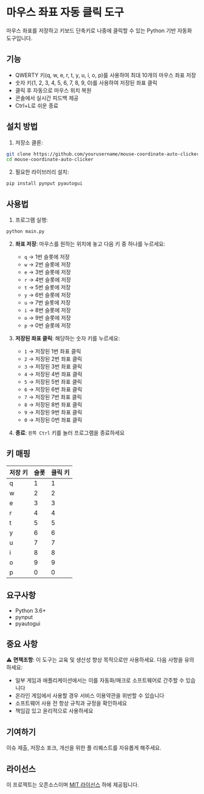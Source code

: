# 마우스 좌표 자동 클릭 도구

마우스 좌표를 저장하고 키보드 단축키로 나중에 클릭할 수 있는 Python 기반 자동화 도구입니다.

## 기능

- QWERTY 키(q, w, e, r, t, y, u, i, o, p)를 사용하여 최대 10개의 마우스 좌표 저장
- 숫자 키(1, 2, 3, 4, 5, 6, 7, 8, 9, 0)를 사용하여 저장된 좌표 클릭
- 클릭 후 자동으로 마우스 위치 복원
- 콘솔에서 실시간 피드백 제공
- Ctrl+L로 쉬운 종료

## 설치 방법

1. 저장소 클론:
```bash
git clone https://github.com/yourusername/mouse-coordinate-auto-clicker.git
cd mouse-coordinate-auto-clicker
```

2. 필요한 라이브러리 설치:
```bash
pip install pynput pyautogui
```

## 사용법

1. 프로그램 실행:
```bash
python main.py
```

2. **좌표 저장**: 마우스를 원하는 위치에 놓고 다음 키 중 하나를 누르세요:
   - `q` → 1번 슬롯에 저장
   - `w` → 2번 슬롯에 저장
   - `e` → 3번 슬롯에 저장
   - `r` → 4번 슬롯에 저장
   - `t` → 5번 슬롯에 저장
   - `y` → 6번 슬롯에 저장
   - `u` → 7번 슬롯에 저장
   - `i` → 8번 슬롯에 저장
   - `o` → 9번 슬롯에 저장
   - `p` → 0번 슬롯에 저장

3. **저장된 좌표 클릭**: 해당하는 숫자 키를 누르세요:
   - `1` → 저장된 1번 좌표 클릭
   - `2` → 저장된 2번 좌표 클릭
   - `3` → 저장된 3번 좌표 클릭
   - `4` → 저장된 4번 좌표 클릭
   - `5` → 저장된 5번 좌표 클릭
   - `6` → 저장된 6번 좌표 클릭
   - `7` → 저장된 7번 좌표 클릭
   - `8` → 저장된 8번 좌표 클릭
   - `9` → 저장된 9번 좌표 클릭
   - `0` → 저장된 0번 좌표 클릭

4. **종료**: `왼쪽 Ctrl` 키를 눌러 프로그램을 종료하세요

## 키 매핑

| 저장 키 | 슬롯 | 클릭 키 |
|---------|------|---------|
| q       | 1    | 1       |
| w       | 2    | 2       |
| e       | 3    | 3       |
| r       | 4    | 4       |
| t       | 5    | 5       |
| y       | 6    | 6       |
| u       | 7    | 7       |
| i       | 8    | 8       |
| o       | 9    | 9       |
| p       | 0    | 0       |

## 요구사항

- Python 3.6+
- pynput
- pyautogui

## 중요 사항

⚠️ **면책조항**: 이 도구는 교육 및 생산성 향상 목적으로만 사용하세요. 다음 사항을 유의하세요:
- 일부 게임과 애플리케이션에서는 이를 자동화/매크로 소프트웨어로 간주할 수 있습니다
- 온라인 게임에서 사용할 경우 서비스 이용약관을 위반할 수 있습니다
- 소프트웨어 사용 전 항상 규칙과 규정을 확인하세요
- 책임감 있고 윤리적으로 사용하세요

## 기여하기

이슈 제출, 저장소 포크, 개선을 위한 풀 리퀘스트를 자유롭게 해주세요.

## 라이선스

이 프로젝트는 오픈소스이며 [MIT 라이선스](LICENSE) 하에 제공됩니다.
